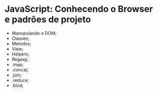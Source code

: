 # JavaScript: Conhecendo o Browser e padrões de projeto

- Manupulando o DOM;
- Classes;
- Metodos;
- View;
- Helpers;
- Regexp;
- .map; 
- .concat;
- .join;
- .reduce;
- .bind;